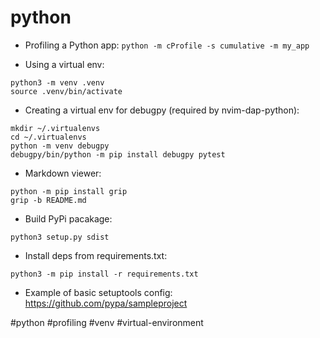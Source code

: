 # python

- Profiling a Python app:
`python -m cProfile -s cumulative -m my_app`

- Using a virtual env:
```
python3 -m venv .venv
source .venv/bin/activate
```

- Creating a virtual env for debugpy (required by nvim-dap-python):
```
mkdir ~/.virtualenvs
cd ~/.virtualenvs
python -m venv debugpy
debugpy/bin/python -m pip install debugpy pytest
```

- Markdown viewer:
```
python -m pip install grip
grip -b README.md
```

- Build PyPi pacakage:
```
python3 setup.py sdist
```

- Install deps from requirements.txt:
```
python3 -m pip install -r requirements.txt
```

- Example of basic setuptools config:
https://github.com/pypa/sampleproject

#python #profiling #venv #virtual-environment

